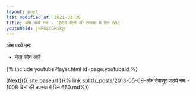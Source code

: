 ```yaml
---
layout: post
last_modified_at: 2021-03-30
title: ओम पथ्ये नमः - 1008 दिनों की तपस्या में दिन 651
youtubeId: jHFGLCGHikg
---
```

 
 
 ओम पथ्ये नमः  
 
 -  नेता कोण आहे 
 
  
 
  
 
 
 
 
 
 


{% include youtubePlayer.html id=page.youtubeId %}
 
[Next]({{ site.baseurl }}{% link  split1/_posts/2013-05-09-ओम देवासूर पाठ्ये नमः - 1008 दिनों की तपस्या में दिन 650.md%})
 
